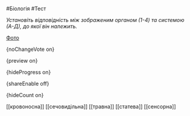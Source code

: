 #Біологія #Тест

*Установіть відповідність між зображеним органом (1-4) та системою (А-Д), до якої він належить.*

[Фото](https://zno.osvita.ua//doc/images/znotest/98/9873/46.jpg)

{noChangeVote on}

{preview on}

{hideProgress on}

{shareEnable off}

{hideCount on}

[[кровоносна]]
[[сечовидільна]]
[[травна]]
[[статева]]
[[сенсорна]]
